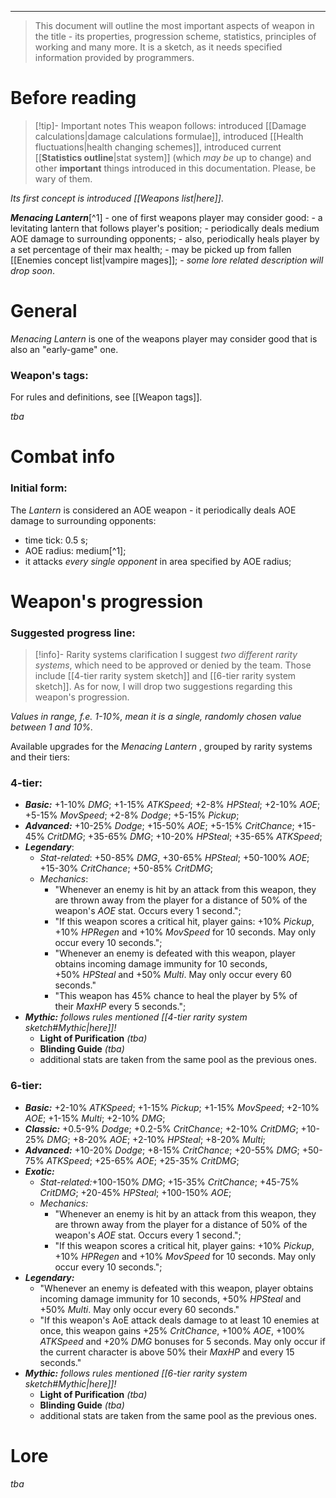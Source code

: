 ___

>This document will outline the most important aspects of weapon in the title - its properties, progression scheme, statistics, principles of working and many more. It is a sketch, as it needs specified information provided by programmers.

# Before reading

>[!tip]- Important notes
>This weapon follows: introduced [[Damage calculations|damage calculations formulae]], introduced [[Health fluctuations|health changing schemes]], introduced current [[__Statistics outline__|stat system]] (which *may be* up to change) and other **important** things introduced in this documentation. Please, be wary of them.

*Its first concept is introduced [[Weapons list|here]]*.

 ***Menacing Lantern***[^1] - one of first weapons player may consider good:
	- a levitating lantern that follows player's position;
	- periodically deals medium AOE damage to surrounding opponents;
	- also, periodically heals player by a set percentage of their max health;
	- may be picked up from fallen [[Enemies concept list|vampire mages]];
	- *some lore related description will drop soon*.
# General

*Menacing Lantern* is one of the weapons player may consider good that is also an "early-game" one.

### Weapon's tags:

For rules and definitions, see [[Weapon tags]].

*tba*
# Combat info

### Initial form:

The *Lantern* is considered an AOE weapon - it periodically deals AOE damage to surrounding opponents:
- time tick: 0.5 s;
- AOE radius: medium[^1];
- it attacks *every single opponent* in area specified by AOE radius;

# Weapon's progression

### Suggested progress line:

>[!info]- Rarity systems clarification
>I suggest *two different rarity systems*, which need to be approved or denied by the team. Those include [[4-tier rarity system sketch]] and [[6-tier rarity system sketch]]. As for now, I will drop two suggestions regarding this weapon's progression.

*Values in range, f.e. 1-10%, mean it is a single, randomly chosen value between 1 and 10%.*

Available upgrades for the *Menacing Lantern* , grouped by rarity systems and their tiers:
### 4-tier:

- ***Basic:*** +1-10% *DMG*; +1-15% *ATKSpeed*; +2-8% *HPSteal*; +2-10% *AOE*; +5-15% *MovSpeed*; +2-8% *Dodge*; +5-15% *Pickup*;
- ***Advanced:*** +10-25% *Dodge*; +15-50% *AOE*; +5-15% *CritChance*; +15-45% *CritDMG*; +35-65% *DMG*;  +10-20% *HPSteal*; +35-65% *ATKSpeed*;
- ***Legendary***: 
	- *Stat-related*: +50-85% *DMG*, +30-65% *HPSteal*; +50-100% *AOE*; +15-30% *CritChance*; +50-85% *CritDMG*; 
	- *Mechanics*: 
		- "Whenever an enemy is hit by an attack from this weapon, they are thrown away from the player for a distance of 50% of the weapon's _AOE_ stat. Occurs every 1 second.";
		- "If this weapon scores a critical hit, player gains: +10% _Pickup_, +10% _HPRegen_ and +10% _MovSpeed_ for 10 seconds. May only occur every 10 seconds."; 
		- "Whenever an enemy is defeated with this weapon, player obtains incoming damage immunity for 10 seconds, +50% _HPSteal_ and +50% _Multi_. May only occur every 60 seconds."
		- "This weapon has 45% chance to heal the player by 5% of their _MaxHP_ every 5 seconds.";
- ***Mythic:*** *follows rules mentioned [[4-tier rarity system sketch#Mythic|here]]!*
	- **Light of Purification** *(tba)*
	- **Blinding Guide** *(tba)*
	- additional stats are taken from the same pool as the previous ones.

### 6-tier:

- ***Basic:*** +2-10% *ATKSpeed*; +1-15% *Pickup*; +1-15% *MovSpeed*; +2-10% *AOE*; +1-15% *Multi*; +2-10% *DMG*;
- ***Classic:*** +0.5-9% *Dodge*; +0.2-5% *CritChance*; +2-10% *CritDMG*; +10-25% *DMG*; +8-20% *AOE*; +2-10% *HPSteal*; +8-20% *Multi*;
- ***Advanced:*** +10-20% *Dodge*; +8-15% *CritChance*; +20-55% *DMG*; +50-75% *ATKSpeed*; +25-65% *AOE*; +25-35% *CritDMG*; 
- ***Exotic:***
	- *Stat-related:*+100-150% *DMG*; +15-35% *CritChance*; +45-75% *CritDMG*; +20-45% *HPSteal*; +100-150% *AOE*;
	- *Mechanics:*
		- "Whenever an enemy is hit by an attack from this weapon, they are thrown away from the player for a distance of 50% of the weapon's _AOE_ stat. Occurs every 1 second.";
		- "If this weapon scores a critical hit, player gains: +10% _Pickup_, +10% _HPRegen_ and +10% _MovSpeed_ for 10 seconds. May only occur every 10 seconds."; 
- ***Legendary:***
	- "Whenever an enemy is defeated with this weapon, player obtains incoming damage immunity for 10 seconds, +50% _HPSteal_ and +50% _Multi_. May only occur every 60 seconds."
	- "If this weapon's AoE attack deals damage to at least 10 enemies at once, this weapon gains +25% *CritChance*, +100% *AOE*, +100% *ATKSpeed* and +20% *DMG* bonuses for 5 seconds. May only occur if the current character is above 50% their *MaxHP* and every 15 seconds."
- ***Mythic:*** *follows rules mentioned [[6-tier rarity system sketch#Mythic|here]]!*
	- **Light of Purification** *(tba)*
	- **Blinding Guide** *(tba)*
	- additional stats are taken from the same pool as the previous ones.


# Lore

*tba*